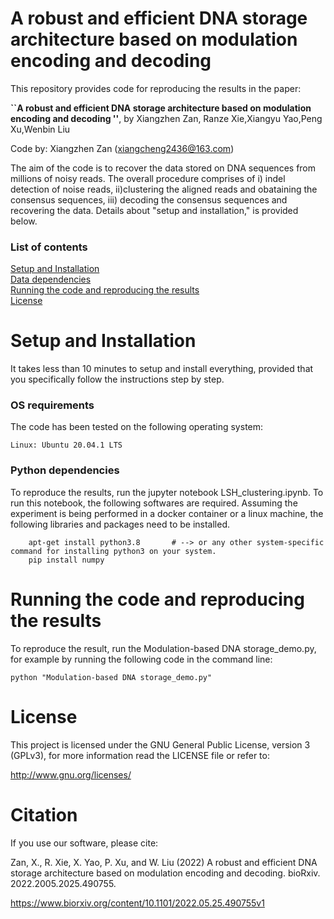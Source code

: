# A  robust and efficient DNA storage architecture based on modulation encoding and decoding 


This repository provides code for reproducing the results in the paper:

**``A  robust and efficient DNA storage architecture based on modulation encoding and decoding ''**, by 
Xiangzhen Zan, Ranze Xie,Xiangyu Yao,Peng Xu,Wenbin Liu 

Code by: Xiangzhen Zan (xiangcheng2436@163.com)



The aim of the code is to recover the data stored on DNA sequences from millions of noisy reads. The overall procedure comprises of i) indel detection of noise reads, ii)clustering the aligned reads and obataining the consensus sequences, iii) decoding the consensus sequences and recovering the data. Details about "setup and installation," is provided below.

### List of contents
[Setup and Installation](#Setup-and-Installation) <br>
[Data dependencies](#Data-dependencies) <br>
[Running the code and reproducing the results](#Running-the-code-and-reproducing-the-results) <br>
[License](#License)

# Setup and Installation
It takes less than 10 minutes to setup and install everything, provided that you specifically follow the instructions step by step.

### OS requirements
The code has been tested on the following operating system:

	Linux: Ubuntu 20.04.1 LTS

### Python dependencies
To reproduce the results, run the jupyter notebook LSH_clustering.ipynb. To run this notebook, the following softwares are required. Assuming the experiment is being performed in a docker container or a linux machine, the following libraries and packages need to be installed.
        
        apt-get install python3.8       # --> or any other system-specific command for installing python3 on your system.		
		pip install numpy

# Running the code and reproducing the results

To reproduce the result, run the Modulation-based DNA storage_demo.py, for example by running the following code in the command line:

`python "Modulation-based DNA storage_demo.py"`

# License

This project is licensed under the GNU General Public License, version 3
(GPLv3), for more information read the LICENSE file or refer to:

  http://www.gnu.org/licenses/

# Citation

If you use our software, please cite:

Zan, X., R. Xie, X. Yao, P. Xu, and W. Liu (2022) A  robust and efficient DNA storage architecture based on modulation encoding and decoding. bioRxiv. 2022.2005.2025.490755.

https://www.biorxiv.org/content/10.1101/2022.05.25.490755v1
